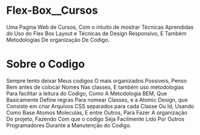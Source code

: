 # Flex-Box__Cursos
 Uma Pagina Web de Cursos, Com o intuito de mostrar Técnicas Aprendidas do Uso do Flex Box Layout e Técnicas de Design Responsivo, E Também Metodologias De organização De Codigo.
 
# Sobre o Codigo

 Sempre tento deixar Meus codigos O mais organizados Possiveis, Penso Bem antes de colocar Nomes Nas classes, E também uso metodologias Para facilitar a leitura do Codigo, Como A Metodologia BEM, Que Basicamente Define regras Para nomear Classes, e a Atomic Design, que Consiste em criar Arquivos CSS separados para cada Classe Ou Id, Usando Como Base Atomos Moleculas, E entre Outros, Para Fazer A organização Do projeto, Fazendo Com que o codigo Seja Facilmente Lido Por Outros Programadores Durante a Manutenção do Codigo.